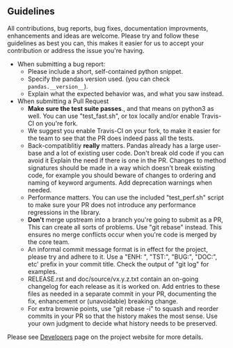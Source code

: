Guidelines
---

All contributions, bug reports, bug fixes, documentation improvments,
enhancements and ideas are welcome. Please try and follow these guidelines
as best you can, this makes it easier for us to accept your contribution or
address the issue you're having.

- When submitting a bug report:
  - Please include a short, self-contained python snippet.
  - Specify the pandas version used. (you can check `pandas.__version__`).
  - Explain what the expected behavior was, and what you saw instead.
- When submitting a Pull Request
  - **Make sure the test suite passes**., and that means on python3 as well.
    You can use "test_fast.sh", or tox locally and/or enable Travis-CI on you're fork.
  - We suggest you enable Travis-CI on your fork, to make it easier for the team
     to see that the PR does indeed pass all the tests.
  - Back-compatiblitiy **really** matters. Pandas already has a large user-base and
    a lot of existing user code. Don't break old code if you can avoid it
    Explain the need if there is one in the PR. 
    Changes to method signatures should be made in a way which doesn't break existing 
    code, for example you should beware of changes to ordering and naming of keyword 
    arguments. Add deprecation warnings when needed.   
  - Performance matters. You can use the included "test_perf.sh"
    script to make sure your PR does not introduce any performance regressions
    in the library.
  - **Don't** merge upstream into a branch you're going to submit as a PR,
    This can create all sorts of problems. Use "git rebase" instead. This ensures
    no merge conflicts occur when you're code is merged by the core team.
  - An informal commit message format is in effect for the project, please try
    and adhere to it. Use a "ENH: ", "TST:", "BUG:", "DOC:", etc' prefix in
    your commit title. Check the output of "git log" for examples.
  - RELEASE.rst and doc/source/vx.y.z.txt contain an on-going changelog for each 
    release as it is worked on. Add entries to these files as needed in
    a separate commit in your PR, documenting the fix, enhancement or (unavoidable)
    breaking change.    
  - For extra brownie points, use "git rebase -i" to squash and reorder
    commits in your PR so that the history makes the most sense. Use your own
    judgment to decide what history needs to be preserved.

Please see [Developers](http://pandas.pydata.org/developers.html) page on
the project website for more details.
